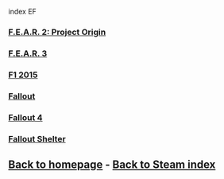 index EF

### [F.E.A.R. 2: Project Origin](Fear2/Fear2.md)    
### [F.E.A.R. 3](Fear3/Fear3.md)     
### [F1 2015](F12015/F12015.md)    
### [Fallout](Fallout/Fallout.md)     
### [Fallout 4](Fallout4/Fallout4.md)    
### [Fallout Shelter](FalloutShelter/FalloutShelter.md)    

## [Back to homepage](/)  -  [Back to Steam index](/Steam/indexSteam.html)
